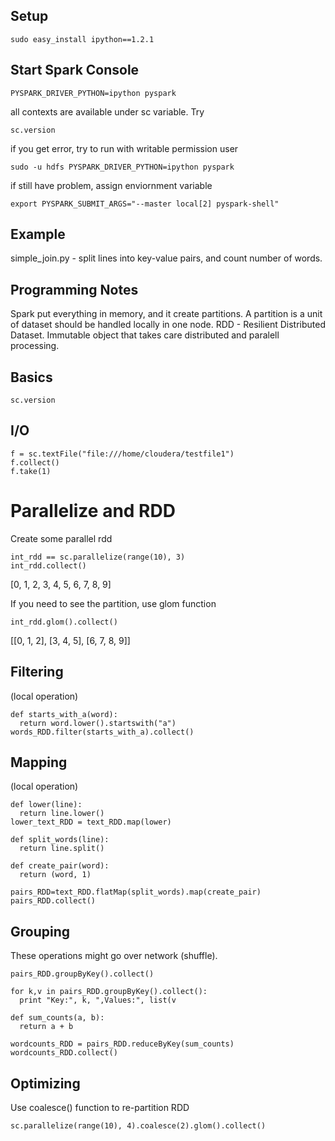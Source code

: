 ## Setup

```
sudo easy_install ipython==1.2.1
```

## Start Spark Console

```
PYSPARK_DRIVER_PYTHON=ipython pyspark
```

all contexts are available under sc variable. Try
```
sc.version
```

if you get error, try to run with writable permission user

```
sudo -u hdfs PYSPARK_DRIVER_PYTHON=ipython pyspark
```

if still have problem, assign enviornment variable

```
export PYSPARK_SUBMIT_ARGS="--master local[2] pyspark-shell"
```

## Example

simple_join.py - split lines into key-value pairs, and count number of words. 

## Programming Notes

Spark put everything in memory, and it create partitions. A partition is a unit of dataset should be handled locally in one node.
RDD - Resilient Distributed Dataset. Immutable object that takes care distributed and paralell processing.


## Basics

```
sc.version
```

## I/O

```
f = sc.textFile("file:///home/cloudera/testfile1")
f.collect()
f.take(1)
```

# Parallelize and RDD

Create some parallel rdd
```
int_rdd == sc.parallelize(range(10), 3)
int_rdd.collect()
```

[0, 1, 2, 3, 4, 5, 6, 7, 8, 9]

If you need to see the partition, use glom function

```
int_rdd.glom().collect()
```

[[0, 1, 2], [3, 4, 5], [6, 7, 8, 9]]

## Filtering

(local operation)

```
def starts_with_a(word):
  return word.lower().startswith("a")
words_RDD.filter(starts_with_a).collect()
```

## Mapping

(local operation)

```
def lower(line):
  return line.lower()
lower_text_RDD = text_RDD.map(lower)
```


```
def split_words(line):
  return line.split()

def create_pair(word):
  return (word, 1)

pairs_RDD=text_RDD.flatMap(split_words).map(create_pair)
pairs_RDD.collect()
```

## Grouping

These operations might go over network (shuffle).

```
pairs_RDD.groupByKey().collect()
```

```
for k,v in pairs_RDD.groupByKey().collect():
  print "Key:", k, ",Values:", list(v
```

```
def sum_counts(a, b):
  return a + b
  
wordcounts_RDD = pairs_RDD.reduceByKey(sum_counts)
wordcounts_RDD.collect()
```



## Optimizing

Use coalesce() function to re-partition RDD

```
sc.parallelize(range(10), 4).coalesce(2).glom().collect()
```






